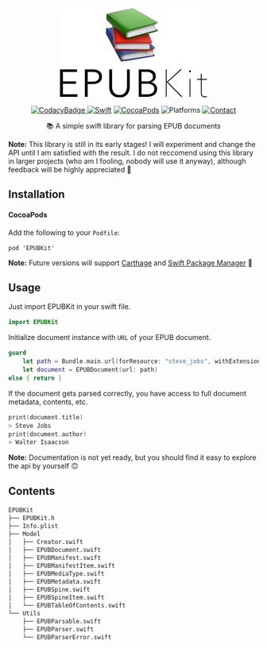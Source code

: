 <p align=center>
<a href="">
<img height=180 alt="Logo" src="logo.png">
</a>
</p>
<p align=center>
    <a href="https://www.codacy.com/app/witekbobrowski/EPUBKit?utm_source=github.com&amp;utm_medium=referral&amp;utm_content=witekbobrowski/EPUBKit&amp;utm_campaign=Badge_Grade"><img alt="CodacyBadge" src="https://api.codacy.com/project/badge/Grade/35b59c32fd77448da5bab9041ebba524"</a>
    <a href="https://swift.org"><img alt="Swift" src="https://img.shields.io/badge/Swift-4.0-oragne.svg"></a>
    <a href="https://cocoapods.org/pods/EPUBKit"><img alt="CocoaPods" src="https://img.shields.io/badge/pod-0.2.1-blue.svg"></a>
    <a><img alt="Platforms" src="https://img.shields.io/badge/platform-iOS-oragne.svg"></a>
    <a href="https://twitter.com/witekbobrowski"><img alt="Contact" src="https://img.shields.io/badge/contact-@witekbobrowski-blue.svg"></a>
</p>
<p align=center>
📚 A simple swift library for parsing EPUB documents
</p>

__Note:__ This library is still in its early stages! I will experiment and change the API until I am satisfied with the result. I do not reccomend using this library in larger projects (who am I fooling, nobody will use it anyway), although feedback will be highly appreciated 🙇

## Installation

#### CocoaPods
Add the following to your `Podfile`:
```
pod 'EPUBKit'
```
__Note:__ Future versions will support [Carthage](https://github.com/Carthage/Carthage) and [Swift Package Manager](https://swift.org/package-manager/) 💃

## Usage
Just import EPUBKit in your swift file.
```swift
import EPUBKit
```

Initialize document instance with `URL` of your EPUB document.
```swift
guard
    let path = Bundle.main.url(forResource: "steve_jobs", withExtension: "epub"),
    let document = EPUBDocument(url: path)
else { return }
```

If the document gets parsed correctly, you have access to full document metadata, contents, etc.
```swift
print(document.title)
> Steve Jobs
print(document.author)
> Walter Isaacson
```
__Note:__ Documentation is not yet ready, but you should find it easy to explore the api by yourself 🙃

## Contents

```
EPUBKit
├── EPUBKit.h
├── Info.plist
├── Model
│   ├── Creator.swift
│   ├── EPUBDocument.swift
│   ├── EPUBManifest.swift
│   ├── EPUBManifestItem.swift
│   ├── EPUBMediaType.swift
│   ├── EPUBMetadata.swift
│   ├── EPUBSpine.swift
│   ├── EPUBSpineItem.swift
│   └── EPUBTableOfContents.swift
└── Utils
    ├── EPUBParsable.swift
    ├── EPUBParser.swift
    └── EPUBParserError.swift
```
